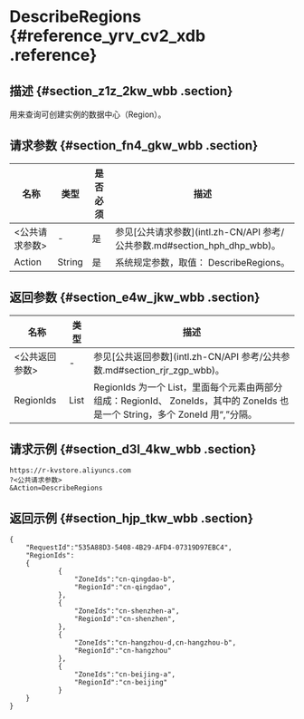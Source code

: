 # DescribeRegions {#reference_yrv_cv2_xdb .reference}

## 描述 {#section_z1z_2kw_wbb .section}

用来查询可创建实例的数据中心（Region）。

## 请求参数 {#section_fn4_gkw_wbb .section}

|名称|类型|是否必须|描述|
|--|--|----|--|
|<公共请求参数\>|-|是|参见[公共请求参数](intl.zh-CN/API 参考/公共参数.md#section_hph_dhp_wbb)。|
|Action|String|是|系统规定参数，取值： DescribeRegions。|

## 返回参数 {#section_e4w_jkw_wbb .section}

|名称|类型|描述|
|--|--|--|
|<公共返回参数\>|-|参见[公共返回参数](intl.zh-CN/API 参考/公共参数.md#section_rjr_zgp_wbb)。|
|RegionIds|List|RegionIds 为一个 List，里面每个元素由两部分组成：RegionId、 ZoneIds，其中的 ZoneIds 也是一个 String，多个 ZoneId 用“,”分隔。|

## 请求示例 {#section_d3l_4kw_wbb .section}

```
https://r-kvstore.aliyuncs.com
?<公共请求参数>
&Action=DescribeRegions
```

## 返回示例 {#section_hjp_tkw_wbb .section}

```
{
    "RequestId":"535A88D3-5408-4B29-AFD4-07319D97EBC4",
    "RegionIds":
    {
            {
                "ZoneIds":"cn-qingdao-b",
                "RegionId":"cn-qingdao",
            },
            {
                "ZoneIds":"cn-shenzhen-a",
                "RegionId":"cn-shenzhen",
            },
            {
                "ZoneIds":"cn-hangzhou-d,cn-hangzhou-b",
                "RegionId":"cn-hangzhou"
            },
            {
                "ZoneIds":"cn-beijing-a",
                "RegionId":"cn-beijing"
            }
    }
}
```

